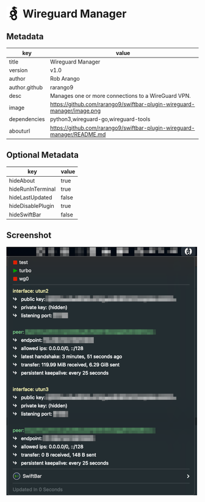 # <img src='./icon.svg' width='36' style='vertical-align: text-bottom'> Wireguard Manager

## Metadata

| key           | value                                                                   |
|---------------|-------------------------------------------------------------------------|
| title         | Wireguard Manager                                                       |
| version       | v1.0                                                                    |
| author        | Rob Arango                                                              |
| author.github | rarango9                                                                |
| desc          | Manages one or more connections to a WireGuard VPN.                     |
| image         | https://github.com/rarango9/swiftbar-plugin-wireguard-manager/image.png |
| dependencies  | python3,wireguard-go,wireguard-tools                                    |
| abouturl      | https://github.com/rarango9/swiftbar-plugin-wireguard-manager/README.md |

## Optional Metadata

| key               | value   |
|-------------------|---------|
| hideAbout         | true    |
| hideRunInTerminal | true    |
| hideLastUpdated   | false   |
| hideDisablePlugin | true    |
| hideSwiftBar      | false   |

## Screenshot

![screenshot](./image.png)

